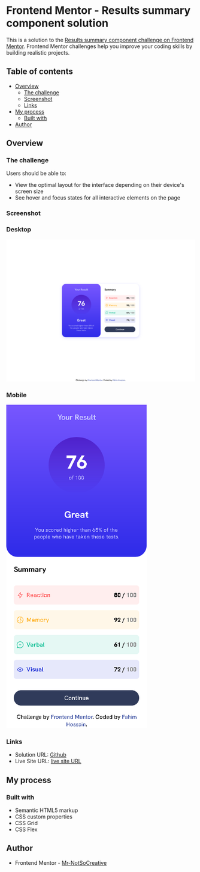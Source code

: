 # Frontend Mentor - Results summary component solution

This is a solution to the [Results summary component challenge on Frontend Mentor](https://www.frontendmentor.io/challenges/results-summary-component-CE_K6s0maV). Frontend Mentor challenges help you improve your coding skills by building realistic projects.

## Table of contents

- [Overview](#overview)
  - [The challenge](#the-challenge)
  - [Screenshot](#screenshot)
  - [Links](#links)
- [My process](#my-process)
  - [Built with](#built-with)
- [Author](#author)

## Overview

### The challenge

Users should be able to:

- View the optimal layout for the interface depending on their device's screen size
- See hover and focus states for all interactive elements on the page

### Screenshot

### Desktop

![img.png](./assets/images/Screenshot%20Desktop.png)

### Mobile
![img.png](./assets/images/Screenshot%20Mobile.png)

### Links

- Solution URL: [Github](https://github.com/Mr-NotSoCreative/results-summary-component-main)
- Live Site URL: [live site URL](https://mr-notsocreative.github.io/results-summary-component-main/)

## My process

### Built with

- Semantic HTML5 markup
- CSS custom properties
- CSS Grid
- CSS Flex

## Author


- Frontend Mentor - [Mr-NotSoCreative](https://www.frontendmentor.io/profile/Mr-NotSoCreative)

